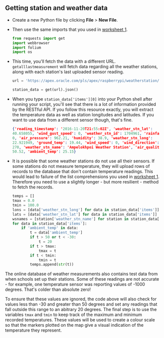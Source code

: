 ## Getting station and weather data

- Create a new Python file by clicking **File** > **New File**.
- Then use the same imports that you used in [worksheet 1](worksheet.md).

    ``` python
    from requests import get
    import webbrowser
    import folium
    import os
    ```

- This time, you'll fetch the data with a different URL. `getalllastmeasurement` will fetch data regarding all the weather stations, along with each station's last uploaded sensor reading.


    ``` python
    url = 'https://apex.oracle.com/pls/apex/raspberrypi/weatherstation/getalllastmeasurement'

    station_data = get(url).json()
    ```

- When you type `station_data['items'][0]` into your Python shell after running your script, you'll see that there is a lot of information provided by the RESTful API. If you follow this resource exactly, you will extract the temperature data as well as station longitudes and latitudes. If you want to use data from a different sensor though, that's fine.

    ``` json
    {'reading_timestamp': '2016-11-20T21:55:02Z', 'weather_stn_lat':
    40.658055, 'wind_gust_speed': 0, 'weather_stn_id': 1704961, 'rainfall':
    0, 'air_pressure': 962.21, 'humidity': 38.9, 'weather_stn_long':
    22.921949, 'ground_temp': 19.44, 'wind_speed': 0, 'wind_direction':
    270, 'weather_stn_name': 'Ampelokhpoi Weather Station', 'air_quality':
    50.52, 'ambient_temp': 25.15}
    ```

- It is possible that some weather stations do not use all their sensors. If some stations do not measure temperature, they will upload rows of records to the database that don't contain temperature readings. This would lead to failure of the list comprehensions you used in [worksheet 1](worksheet.md). Therefore you need to use a slightly longer - but more resilient - method to fetch the records.

    ``` python
    temps = []
    tmax = 0.0
    tmin = 100.0
    lons = [data['weather_stn_long'] for data in station_data['items']]
    lats = [data['weather_stn_lat'] for data in station_data['items']]
    wsnames = [station['weather_stn_name'] for station in station_data['items']]
    for data in station_data['items']:
        if 'ambient_temp' in data:   
            t = data['ambient_temp']
            if t > 50 or t < -30:   
                t = 20
            if t > tmax:
                tmax = t
            if t < tmin:
                tmin = t
            temps.append(str(t))
    ```
The online database of weather measurements also contains test data from when schools set up their stations. Some of these readings are not accurate - for example, one temperature sensor was reporting values of -1000 degrees. That's colder than absolute zero!

To ensure that these values are ignored, the code above will also check for values less than -30 and greater than 50 degrees and set any readings that fall outside this range to an abitrary 20 degrees. The final step is to use the variables `tmax` and `tmin` to keep track of the maximum and minimum recorded temperatures. These values will be used to create a colour scale so that the markers plotted on the map give a visual indication of the temperature they represent.

